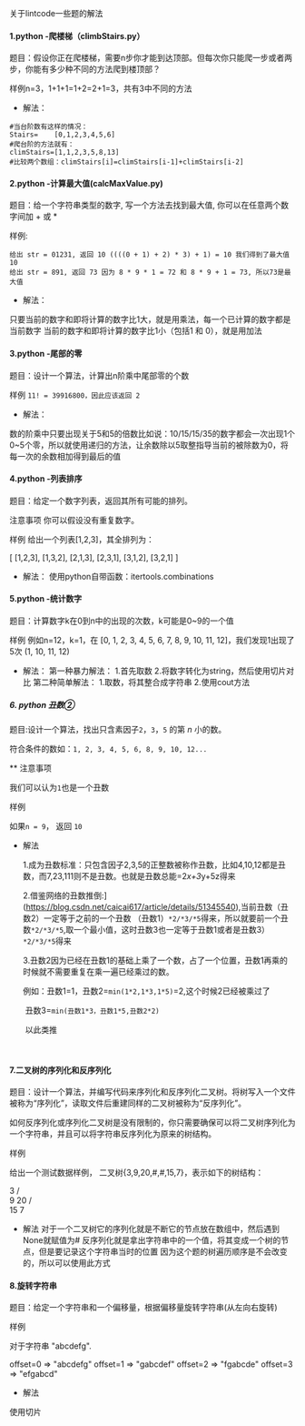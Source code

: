 
关于lintcode一些题的解法
#### 1.python -爬楼梯（climbStairs.py）

题目：假设你正在爬楼梯，需要n步你才能到达顶部。但每次你只能爬一步或者两步，你能有多少种不同的方法爬到楼顶部？

样例n=3，1+1+1=1+2=2+1=3，共有3中不同的方法

* 解法：
```
#当台阶数有这样的情况：
Stairs=    [0,1,2,3,4,5,6]
#爬台阶的方法就有：
climStairs=[1,1,2,3,5,8,13]
#比较两个数组：climStairs[i]=climStairs[i-1]+climStairs[i-2]
```
#### 2.python -计算最大值(calcMaxValue.py)
题目：给一个字符串类型的数字, 写一个方法去找到最大值, 你可以在任意两个数字间加 + 或 *

样例:
```
给出 str = 01231, 返回 10 ((((0 + 1) + 2) * 3) + 1) = 10 我们得到了最大值 10
给出 str = 891, 返回 73 因为 8 * 9 * 1 = 72 和 8 * 9 + 1 = 73, 所以73是最大值
```
* 解法：

只要当前的数字和即将计算的数字比1大，就是用乘法，每一个已计算的数字都是当前数字
当前的数字和即将计算的数字比1小（包括1 和 0），就是用加法

#### 3.python -尾部的零

题目：设计一个算法，计算出n阶乘中尾部零的个数

样例
`11! = 39916800，因此应该返回 2`

* 解法：

数的阶乘中只要出现关于5和5的倍数比如说：10/15/15/35的数字都会一次出现1个0~5个零，所以就使用递归的方法，让余数除以5取整指导当前的被除数为0，将每一次的余数相加得到最后的值

#### 4.python -列表排序
题目：给定一个数字列表，返回其所有可能的排列。

 注意事项
你可以假设没有重复数字。

样例
给出一个列表[1,2,3]，其全排列为：

[
  [1,2,3],
  [1,3,2],
  [2,1,3],
  [2,3,1],
  [3,1,2],
  [3,2,1]
]

* 解法：
  使用python自带函数：itertools.combinations

#### 5.python -统计数字
题目：计算数字k在0到n中的出现的次数，k可能是0~9的一个值

样例
例如n=12，k=1，在 [0, 1, 2, 3, 4, 5, 6, 7, 8, 9, 10, 11, 12]，我们发现1出现了5次 (1, 10, 11, 12)

* 解法：
  第一种暴力解法：
  1.首先取数
  2.将数字转化为string，然后使用切片对比
  第二种简单解法：
  1.取数，将其整合成字符串
  2.使用cout方法

##### 6. python 丑数②

题目:设计一个算法，找出只含素因子`2`，`3`，`5` 的第 *n* 小的数。

符合条件的数如：`1, 2, 3, 4, 5, 6, 8, 9, 10, 12...`

** 注意事项

我们可以认为`1`也是一个丑数

样例

如果`n = 9`， 返回 `10`

* 解法

  1.成为丑数标准：只包含因子2,3,5的正整数被称作丑数，比如4,10,12都是丑数，而7,23,111则不是丑数。也就是丑数总能=2*x+3*y+5z得来

  2.借鉴网络的丑数推倒:](https://blog.csdn.net/caicai617/article/details/51345540),当前丑数（丑数2）一定等于之前的一个丑数 （丑数1）`*2/*3/*5`得来，所以就要前一个丑数`*2/*3/*5`,取一个最小值，这时丑数3也一定等于丑数1或者是丑数3）`*2/*3/*5`得来

  3.丑数2因为已经在丑数1的基础上乘了一个数，占了一个位置，丑数1再乘的时候就不需要重复在乘一遍已经乘过的数。

  ​	例如：丑数1=1，丑数2=`min(1*2,1*3,1*5)`=2,这个时候2已经被乘过了

  ​	丑数3=`min(丑数1*3，丑数1*5,丑数2*2)`

  ​	以此类推

  ​
#### 7.二叉树的序列化和反序列化
题目：设计一个算法，并编写代码来序列化和反序列化二叉树。将树写入一个文件被称为“序列化”，读取文件后重建同样的二叉树被称为“反序列化”。

如何反序列化或序列化二叉树是没有限制的，你只需要确保可以将二叉树序列化为一个字符串，并且可以将字符串反序列化为原来的树结构。

样例

给出一个测试数据样例， 二叉树{3,9,20,#,#,15,7}，表示如下的树结构：

  3
 / \
9  20
  /  \
 15   7

* 解法
  对于一个二叉树它的序列化就是不断它的节点放在数组中，然后遇到None就赋值为#
  反序列化就是拿出字符串中的一个值，将其变成一个树的节点，但是要记录这个字符串当时的位置
  因为这个题的树遍历顺序是不会改变的，所以可以使用此方式
#### 8.旋转字符串
题目：给定一个字符串和一个偏移量，根据偏移量旋转字符串(从左向右旋转)


样例

对于字符串 "abcdefg".

offset=0 => "abcdefg"
offset=1 => "gabcdef"
offset=2 => "fgabcde"
offset=3 => "efgabcd"

* 解法

使用切片
  ​